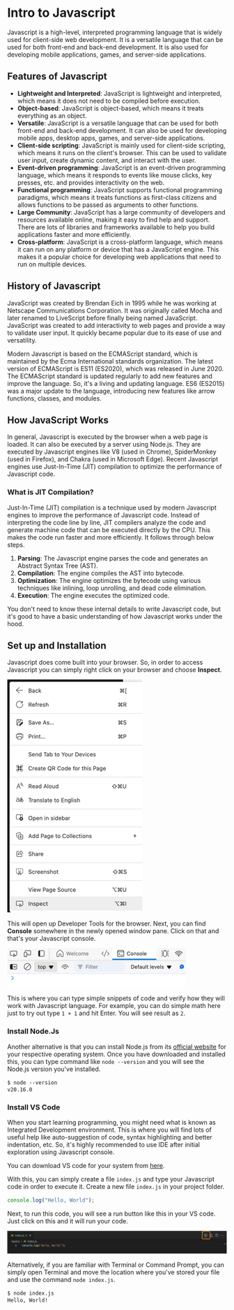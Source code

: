 # Intro to Javascript

Javascript is a high-level, interpreted programming language that is widely used for client-side web development. It is a versatile language that can be used for both front-end and back-end development. It is also used for developing mobile applications, games, and server-side applications.

## Features of Javascript

- **Lightweight and Interpreted**: JavaScript is lightweight and interpreted, which means it does not need to be compiled before execution.
- **Object-based**: JavaScript is object-based, which means it treats everything as an object.
- **Versatile**: JavaScript is a versatile language that can be used for both front-end and back-end development. It can also be used for developing mobile apps, desktop apps, games, and server-side applications.
- **Client-side scripting**: JavaScript is mainly used for client-side scripting, which means it runs on the client's browser. This can be used to validate user input, create dynamic content, and interact with the user.
- **Event-driven programming**: JavaScript is an event-driven programming language, which means it responds to events like mouse clicks, key presses, etc. and provides interactivity on the web.
- **Functional programming**: JavaScript supports functional programming paradigms, which means it treats functions as first-class citizens and allows functions to be passed as arguments to other functions.
- **Large Community**: JavaScript has a large community of developers and resources available online, making it easy to find help and support. There are lots of libraries and frameworks available to help you build applications faster and more efficiently.
- **Cross-platform**: JavaScript is a cross-platform language, which means it can run on any platform or device that has a JavaScript engine. This makes it a popular choice for developing web applications that need to run on multiple devices.

## History of Javascript

JavaScript was created by Brendan Eich in 1995 while he was working at Netscape Communications Corporation. It was originally called Mocha and later renamed to LiveScript before finally being named JavaScript. JavaScript was created to add interactivity to web pages and provide a way to validate user input. It quickly became popular due to its ease of use and versatility.

Modern Javascript is based on the ECMAScript standard, which is maintained by the Ecma International standards organization. The latest version of ECMAScript is ES11 (ES2020), which was released in June 2020. The ECMAScript standard is updated regularly to add new features and improve the language. So, it's a living and updating language. ES6 (ES2015) was a major update to the language, introducing new features like arrow functions, classes, and modules.

## How JavaScript Works

In general, Javascript is executed by the browser when a web page is loaded. It can also be executed by a server using Node.js. They are executed by Javascript engines like V8 (used in Chrome), SpiderMonkey (used in Firefox), and Chakra (used in Microsoft Edge). Recent Javascript engines use Just-In-Time (JIT) compilation to optimize the performance of Javascript code.

### What is JIT Compilation?

Just-In-Time (JIT) compilation is a technique used by modern Javascript engines to improve the performance of Javascript code. Instead of interpreting the code line by line, JIT compilers analyze the code and generate machine code that can be executed directly by the CPU. This makes the code run faster and more efficiently. It follows through below steps.

1. **Parsing**: The Javascript engine parses the code and generates an Abstract Syntax Tree (AST).
2. **Compilation**: The engine compiles the AST into bytecode.
3. **Optimization**: The engine optimizes the bytecode using various techniques like inlining, loop unrolling, and dead code elimination.
4. **Execution**: The engine executes the optimized code.

You don't need to know these internal details to write Javascript code, but it's good to have a basic understanding of how Javascript works under the hood.

## Set up and Installation

Javascript does come built into your browser. So, in order to access Javascript you can simply right click on your browser and choose **Inspect**. 

![Open Developer Tools in Browser](browser-inspect.png "Inspect Dev Tools")

This will open up Developer Tools for the browser. Next, you can find **Console** somewhere in the newly opened window pane. Click on that and that's your Javascript console. 

![Javascript Console](javascript-console.png "Javascript console tab in browser")

This is where you can type simple snippets of code and verify how they will work with Javascript language. For example, you can do simple math here just to try out type `1 + 1` and hit Enter. You will see result as `2`.

### Install Node.Js

Another alternative is that you can install Node.js from its [official website](https://nodejs.org/en) for your respective operating system. Once you have downloaded and installed this, you can type command like `node --version` and you will see the Node.js version you've installed.

```shell
$ node --version
v20.16.0
```

### Install VS Code

When you start learning programming, you might need what is known as Integrated Development environment. This is where you will find lots of useful help like auto-suggestion of code, syntax highlighting and better indentation, etc. So, it's highly recommended to use IDE after initial exploration using Javascript console.

You can download VS code for your system from [here](https://code.visualstudio.com/download).

With this, you can simply create a file `index.js` and type your Javascript code in order to execute it. Create a new file `index.js` in your project folder.

```javascript
console.log("Hello, World");
```

Next, to run this code, you will see a run button like this in your VS code. Just click on this and it will run your code.

![Executing Javascript code](running-javascript-code.png "VS Code Run Code")

Alternatively, if you are familiar with Terminal or Command Prompt, you can simply open Terminal and move the location where you've stored your file and use the command `node index.js`.

```shell
$ node index.js
Hello, World!
```